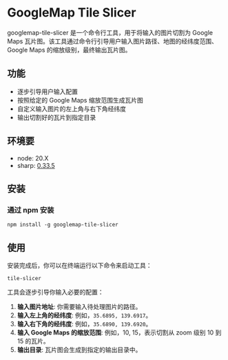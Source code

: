 # GoogleMap Tile Slicer

googlemap-tile-slicer 是一个命令行工具，用于将输入的图片切割为 Google Maps 瓦片图。该工具通过命令行引导用户输入图片路径、地图的经纬度范围、Google Maps 的缩放级别，最终输出瓦片图。

## 功能

- 逐步引导用户输入配置
- 按照给定的 Google Maps 缩放范围生成瓦片图
- 自定义输入图片的左上角与右下角经纬度
- 输出切割好的瓦片到指定目录

## 环境要

- node: 20.X
- sharp: [0.33.5](https://github.com/lovell/sharp)


## 安装
### 通过 npm 安装
```
npm install -g googlemap-tile-slicer
```

## 使用

安装完成后，你可以在终端运行以下命令来启动工具：

```
tile-slicer
```
工具会逐步引导你输入必要的配置：

1. **输入图片地址**: 你需要输入待处理图片的路径。
2. **输入左上角的经纬度**: 例如，`35.6895, 139.6917`。
3. **输入右下角的经纬度**: 例如，`35.6890, 139.6920`。
4. **输入 Google Maps 的缩放范围**: 例如，10, 15，表示切割从 zoom 级别 10 到 15 的瓦片。
5. **输出目录**: 瓦片图会生成到指定的输出目录中。


